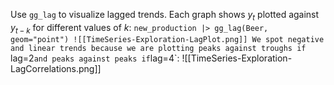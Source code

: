 Use `gg_lag` to visualize lagged trends.  Each graph shows $y_t$ plotted against $y_{t-k}$ for different values of $k$:
`new_production |> gg_lag(Beer, geom="point")
![[TimeSeries-Exploration-LagPlot.png]]
We spot negative and linear trends because we are plotting peaks against troughs if `lag=2` and peaks against peaks if `lag=4`:
![[TimeSeries-Exploration-LagCorrelations.png]]